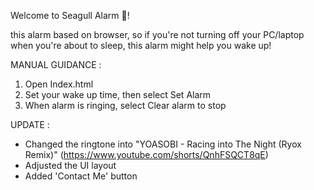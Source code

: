 Welcome to Seagull Alarm 🦆!

this alarm based on browser, so if you're not turning off your PC/laptop when you're about to sleep, this alarm might help you wake up!

MANUAL GUIDANCE :
1. Open Index.html
2. Set your wake up time, then select Set Alarm
3. When alarm is ringing, select Clear alarm to stop

UPDATE :
- Changed the ringtone into "YOASOBI - Racing into The Night (Ryox Remix)" (https://www.youtube.com/shorts/QnhFSQCT8qE)
- Adjusted the UI layout
- Added 'Contact Me' button
